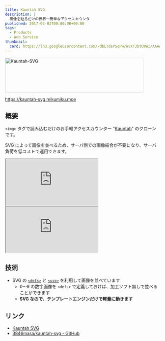 ```yaml
---
title: Kauntah SVG
description: |
  画像を貼るだけの世界一簡単なアクセスカウンタ
published: 2017-03-02T00:00:00+09:00
tags:
  - Products
  - Web Service
thumbnail:
  card: https://lh3.googleusercontent.com/-dbLTdsPSqPw/WvXTJbtUWeI/AAAAAAAAAGE/SLq2WojVKmEv490TVqbHN96RgtdB-kUrwCE0YBhgL/
---
```


<img src="https://lh3.googleusercontent.com/-dbLTdsPSqPw/WvXTJbtUWeI/AAAAAAAAAGE/SLq2WojVKmEv490TVqbHN96RgtdB-kUrwCE0YBhgL/" alt="Kauntah-SVG" width="450" height="112" />

https://kauntah-svg.mikumiku.moe

## 概要

`<img>` タグで読み込むだけのお手軽アクセスカウンター "[Kauntah](https://github.com/shimobayashi/kauntah)" のクローンです。

SVG によって画像を並べるため、サーバ側での画像結合が不要になり、サーバ負荷を低コストで運用できます。

<iframe data-aspect="none" height="150" src="https://hatenablog.com/embed?url=https://github.com/3846masa/kauntah-svg"></iframe>

<iframe data-aspect="none" height="150" src="https://hatenablog.com/embed?url=https://www.moongift.jp/2018/03/kauntah-svg-%E8%90%8C%E3%81%88%E7%B3%BB%E3%82%AB%E3%82%A6%E3%83%B3%E3%82%BF%E3%83%BC/"></iframe>

## 技術

- SVG の [`<defs>`](https://developer.mozilla.org/ja/docs/Web/SVG/Element/defs) と [`<use>`](https://developer.mozilla.org/ja/docs/Web/SVG/Element/use) を利用して画像を並べています
  - 0～9 の数字画像を `<defs>` で定義しておけば、加工ソフト無しで並べることができます
  - **SVG なので、テンプレートエンジンだけで軽量に動きます**

## リンク

- [Kauntah SVG](https://kauntah-svg.mikumiku.moe)
- [3846masa/kauntah-svg - GitHub](https://github.com/3846masa/kauntah-svg)
